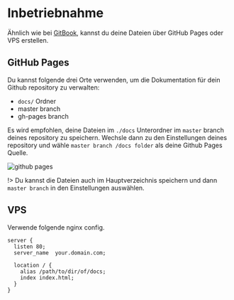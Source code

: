# Inbetriebnahme

Ähnlich wie bei [GitBook](https://www.gitbook.com), kannst du deine Dateien über GitHub Pages oder VPS erstellen.

## GitHub Pages

Du kannst folgende drei Orte verwenden, um die Dokumentation für dein Github repository zu verwalten:

* `docs/` Ordner
* master branch
* gh-pages branch

Es wird empfohlen, deine Dateien im `./docs` Unterordner im `master` branch deines repository zu speichern. Wechsle dann zu den Einstellungen deines repository und wähle `master branch /docs folder` als deine Github Pages Quelle.

![github pages](_images/deploy-github-pages.png)

!> Du kannst die Dateien auch im Hauptverzeichnis speichern und dann `master branch` in den Einstellungen auswählen.

## VPS

Verwende folgende nginx config.

```nginx
server {
  listen 80;
  server_name  your.domain.com;

  location / {
    alias /path/to/dir/of/docs;
    index index.html;
  }
}
```
